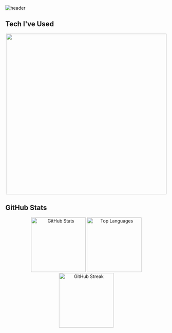 ![header](https://capsule-render.vercel.app/api?type=waving&color=timeGradient&height=200&section=header&text=Hi%2C%20I%27m%20Alex%20Zhao%20👋&fontSize=50&animation=scaleIn&fontAlignY=35&desc=I%20make%20software.&descSize=20&descAlignY=55&descAlign=50)

## Tech I've Used

<div align="center">
  <img src="https://skillicons.dev/icons?i=anaconda,angular,apple,appwrite,arduino,atom,aws,azure,babel,bash,bootstrap,c,cpp,cloudflare,cmake,codepen,css,devto,discord,bots,discordjs,django,docker,eclipse,emotion,express,figma,firebase,flask,gcp,git,github,githubactions,gitlab,gmail,gradle,heroku,html,htmx,idea,instagram,java,js,jquery,latex,linkedin,linux,lua,md,maven,mongodb,mysql,nextjs,nodejs,notion,npm,pnpm,postgres,postman,powershell,pycharm,py,pytorch,raspberrypi,react,regex,replit,robloxstudio,sass,sqlite,stackoverflow,sublime,supabase,sklearn,selenium,svg,swift,tailwind,tensorflow,twitter,ts,ubuntu,vercel,vim,vscode,vscodium,windows,wordpress" width="500">
</div>

## GitHub Stats

<div align="center">
  <img src="https://github-readme-stats.vercel.app/api?username=zeyuanzhao&show_icons=true&theme=algolia" alt="GitHub Stats" height="170"/>
  <img src="https://github-readme-stats.vercel.app/api/top-langs/?username=zeyuanzhao&show_icons=true&theme=algolia&layout=compact" alt="Top Languages" height="170"/>
</div>

<div align="center">
  <img src="https://github-readme-streak-stats.herokuapp.com/?user=zeyuanzhao&theme=algolia" alt="GitHub Streak" height="170"/>
</div>

<!-- ### Hi there 👋 -->

<!--
**zeyuanzhao/zeyuanzhao** is a ✨ _special_ ✨ repository because its `README.md` (this file) appears on your GitHub profile.

Here are some ideas to get you started:

- 🔭 I’m currently working on ...
- 🌱 I’m currently learning ...
- 👯 I’m looking to collaborate on ...
- 🤔 I’m looking for help with ...
- 💬 Ask me about ...
- 📫 How to reach me: ...
- 😄 Pronouns: ...
- ⚡ Fun fact: ...
-->

